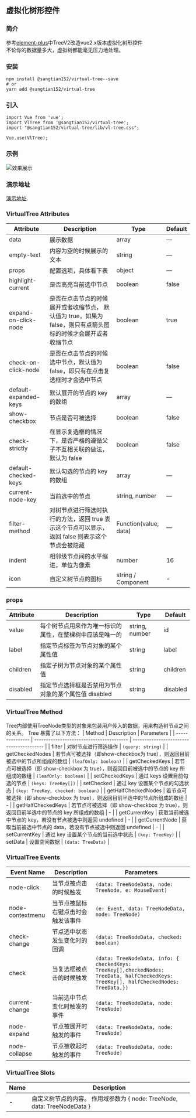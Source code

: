 
## 虚拟化树形控件

### 简介
参考[element-plus](https://element-plus.gitee.io/zh-CN/)中TreeV2改造vue2.x版本虚拟化树形控件  
不论你的数据量多大，虚拟树都能毫无压力地处理。

### 安装
```
npm install @sangtian152/virtual-tree--save
# or 
yarn add @sangtian152/virtual-tree
```

### 引入
```
import Vue from 'vue';
import VlTree from '@sangtian152/virtual-tree';
import "@sangtian152/virtual-tree/lib/vl-tree.css";

Vue.use(VlTree);
```

### 示例
![效果展示](https://oscimg.oschina.net/oscnet/up-e799b0034ca79ae45676ac5522c1593dff8.gif)


### 演示地址

[演示地址](https://sangtian152.github.io/virtual-tree/zh/demo/).



### VirtualTree Attributes

| Attribute             | Description                                                                                                                                  | Type                  | Default |
| --------------------- | -------------------------------------------------------------------------------------------------------------------------------------------- | --------------------- | ------- |
| data                  | 展示数据                                                                                                                                    | array                 | —       |
| empty-text            | 内容为空的时候展示的文本                                                                                                             | string                | —       |
| props                 | 配置选项，具体看下表                                                                                               | object                | —       |
| highlight-current     | 是否高亮当前选中节点                                                                                                          | boolean               | false   |
| expand-on-click-node  | 是否在点击节点的时候展开或者收缩节点， 默认值为 true，如果为 false，则只有点箭头图标的时候才会展开或者收缩节点   | boolean               | true    |
| check-on-click-node   | 是否在点击节点的时候选中节点，默认值为 false，即只有在点击复选框时才会选中节点 | boolean               | false   |
| default-expanded-keys | 默认展开的节点的 key 的数组                                                                                                    | array                 | —       |
| show-checkbox         | 节点是否可被选择                                                                                                               | boolean               | false   |
| check-strictly        | 在显示复选框的情况下，是否严格的遵循父子不互相关联的做法，默认为 false                                        | boolean               | false   |
| default-checked-keys  | 默认勾选的节点的 key 的数组                                                                                                     | array                 | —       |
| current-node-key      | 当前选中的节点                                                                                                               | string, number        | —       |
| filter-method         | 对树节点进行筛选时执行的方法，返回 true 表示这个节点可以显示， 返回 false 则表示这个节点会被隐藏                            | Function(value, data) | —       |
| indent                |相邻级节点间的水平缩进，单位为像素                                                                                 | number                | 16      |
| icon                  | 自定义树节点的图标                                                                                                                       | string / Component    | -       |

### props

| Attribute | Description                                                                          | Type           | Default  |
| --------- | ------------------------------------------------------------------------------------ | -------------- | -------- |
| value     | 每个树节点用来作为唯一标识的属性，在整棵树中应该是唯一的 | string, number | id       |
| label     | 指定节点标签为节点对象的某个属性值                         | string         | label    |
| children  | 指定子树为节点对象的某个属性值                              | string         | children |
| disabled  | 指定节点选择框是否禁用为节点对象的某个属性值 disabled           | string         | disabled |

### VirtualTree Method

Tree内部使用TreeNode类型的对象来包装用户传入的数据，用来构造树节点之间的关系。 Tree 暴露了以下方法：
| Method | Description | Parameters |
| --------------- | ---------------------------------------- | ---------------------------------------- |
| filter | 对树节点进行筛选操作 | `(query: string)` |
| getCheckedNodes | 若节点可被选择（即show-checkbox为 true），则返回目前被选中的节点所组成的数组 | `(leafOnly: boolean)` |
| getCheckedKeys | 若节点可被选择（即 show-checkbox 为 true），则返回目前被选中的节点的 key 所组成的数组 | `(leafOnly: boolean)` |
| setCheckedKeys | 通过 keys 设置目前勾选的节点 | `(keys: TreeKey[])` |
| setChecked | 通过 key 设置某个节点的勾选状态 | `(key: TreeKey, checked: boolean)` |
| getHalfCheckedNodes | 若节点可被选择（即 show-checkbox 为 true），则返回目前半选中的节点所组成的数组 | - |
| getHalfCheckedKeys | 若节点可被选择（即 show-checkbox 为 true），则返回目前半选中的节点的 key 所组成的数组 | - |
| getCurrentKey | 获取当前被选中节点的 key，若没有节点被选中则返回 undefined | - |
| getCurrentNode | 获取当前被选中节点的 data，若没有节点被选中则返回 undefined | - |
| setCurrentKey | 通过 key 设置某个节点的当前选中状态 | `(key: TreeKey)` |
| setData | 设置空间数据 | `(data: TreeData)` |

### VirtualTree Events

| Event Name       | Description                                          | Parameters                                                                                                                              |
| ---------------- | ---------------------------------------------------- | --------------------------------------------------------------------------------------------------------------------------------------- |
| node-click       | 当节点被点击的时候触发                      | `(data: TreeNodeData, node: TreeNode, e: MouseEvent)`                                                                                   |
| node-contextmenu | 当节点被鼠标右键点击时会触发该事件      | `(e: Event, data: TreeNodeData, node: TreeNode)`                                                                                        |
| check-change     | 节点选中状态发生变化时的回调 | `(data: TreeNodeData, checked: boolean)`                                                                                                |
| check            | 当复选框被点击的时候触发       | `(data: TreeNodeData, info: { checkedKeys: TreeKey[],checkedNodes: TreeData, halfCheckedKeys: TreeKey[], halfCheckedNodes: TreeData,})` |
| current-change   | 当前选中节点变化时触发的事件                   | `(data: TreeNodeData, node: TreeNode)`                                                                                                  |
| node-expand      | 节点被展开时触发的事件                      | `(data: TreeNodeData, node: TreeNode)`                                                                                                  |
| node-collapse    | 节点被收起时触发的事件                     | `(data: TreeNodeData, node: TreeNode)`                                                                                                  |

### VirtualTree Slots

| Name | Description                                                                                    |
| ---- | ---------------------------------------------------------------------------------------------- |
| -    | 自定义树节点的内容。 作用域参数为 { node: TreeNode, data: TreeNodeData } |


